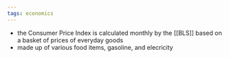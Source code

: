 ```yaml
---
tags: economics
---
```


- the Consumer Price Index is calculated monthly by the [[BLS]] based on a basket of prices of everyday goods
- made up of various food items, gasoline, and elecricity